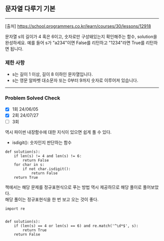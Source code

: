 ## 문자열 다루기 기본

---

[출처] https://school.programmers.co.kr/learn/courses/30/lessons/12918

문자열 s의 길이가 4 혹은 6이고, 숫자로만 구성돼있는지 확인해주는 함수, solution을 완성하세요. 
예를 들어 s가 "a234"이면 False를 리턴하고 "1234"라면 True를 리턴하면 됩니다.

### 제한 사항

- s는 길이 1 이상, 길이 8 이하인 문자열입니다.
- s는 영문 알파벳 대소문자 또는 0부터 9까지 숫자로 이루어져 있습니다.

---
### Problem Solved Check
- [x] 1회 24/06/05
- [x] 2회 24/07/27
- [ ] 3회

역시 파이썬 내장함수에 대한 지식이 있으면 쉽게 풀 수 있다.

- isdigit(): 숫자인지 판단하는 함수

~~~
def solution(s):
    if len(s) != 4 and len(s) != 6:
        return False
    for char in s:
        if not char.isdigit():
            return False
    return True

~~~

책에서는 해당 문제를 정규표현식으로 푸는 방법 역시 제공하므로 해당 풀이로 풀어보았다.  
해당 풀이는 정규표현식을 한 번 보고 오는 것이 좋다.

~~~
import re


def solution(s):
    if (len(s) == 4 or len(s) == 6) and re.match('^\d*$', s):
        return True
    return False
~~~
